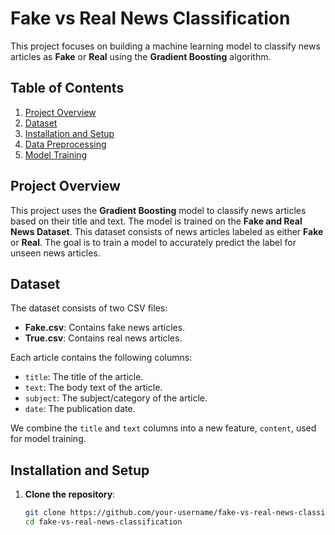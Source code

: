 # Fake vs Real News Classification

This project focuses on building a machine learning model to classify news articles as **Fake** or **Real** using the **Gradient Boosting** algorithm.

## Table of Contents

1. [Project Overview](#project-overview)
2. [Dataset](#dataset)
3. [Installation and Setup](#installation-and-setup)
4. [Data Preprocessing](#data-preprocessing)
5. [Model Training](#model-training)

## Project Overview

This project uses the **Gradient Boosting** model to classify news articles based on their title and text. The model is trained on the **Fake and Real News Dataset**. This dataset consists of news articles labeled as either **Fake** or **Real**. The goal is to train a model to accurately predict the label for unseen news articles.

## Dataset

The dataset consists of two CSV files:
- **Fake.csv**: Contains fake news articles.
- **True.csv**: Contains real news articles.

Each article contains the following columns:
- `title`: The title of the article.
- `text`: The body text of the article.
- `subject`: The subject/category of the article.
- `date`: The publication date.

We combine the `title` and `text` columns into a new feature, `content`, used for model training.

## Installation and Setup

1. **Clone the repository**:
   ```bash
   git clone https://github.com/your-username/fake-vs-real-news-classification.git
   cd fake-vs-real-news-classification
